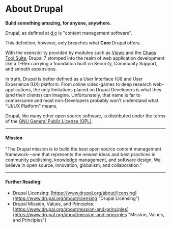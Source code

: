 # About Drupal

**Build something amazing, for anyone, anywhere.**

Drupal, as defined at [d.o](https://www.drupal.org/about "About") is "content management software". 

This definition, however, only breaches what **Core** Drupal offers.

With the exensibility provided by modules such as [Views](https://www.drupal.org/project/views "Views") and the [Chaos Tool Suite](https://www.drupal.org/project/ctools "ctools"), Drupal 7 stomped into the realm of web application development like a T-Rex carrying a foundation built on Security, Community Support, and smooth expansions. 

In truth, Drupal is better defined as a User Interface (UI) and User Experience (UX) platform. From online video-games to deep research web-applications, the only limitations placed on Drupal Developers is what they (and their clients) can imagine. Unfortunately, that name is far to combersome and most non-Developers probably won't understand what "UI/UX Platform" means. 

Drupal, like many other open source software, is distributed under the terms of the [GNU General Public License (GPL)](http://www.gnu.org/copyleft/gpl.html "GPL"). 

-----
#### Mission

"The Drupal mission is to build the best open source content management framework—one that represents the newest ideas and best practices in community publishing, knowledge management, and software design. We believe in open source, innovation, globalism, and collaboration."

-----

#### Further Reading:

 + Drupal Licensing: [https://www.drupal.org/about/licensing](https://www.drupal.org/about/licensing "Drupal Licensing")
 + Drupal Mission, Values, and Principles: [https://www.drupal.org/about/mission-and-principles](https://www.drupal.org/about/mission-and-principles "Mission, Values, and Principles") 
